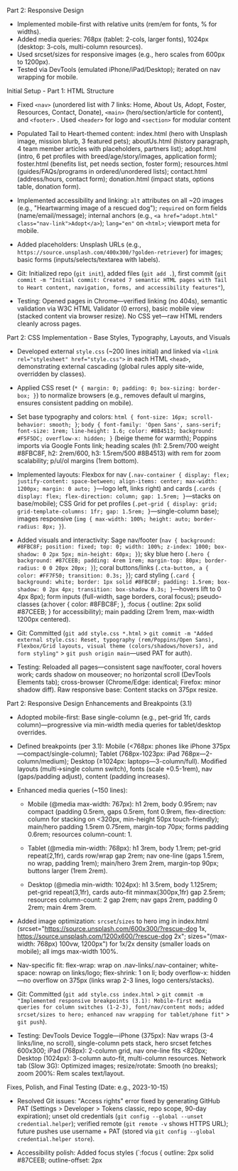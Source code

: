 Part 2: Responsive Design
- Implemented mobile-first with relative units (rem/em for fonts, % for widths).
- Added media queries: 768px (tablet: 2-cols, larger fonts), 1024px (desktop: 3-cols, multi-column resources).
- Used srcset/sizes for responsive images (e.g., hero scales from 600px to 1200px).
- Tested via DevTools (emulated iPhone/iPad/Desktop); iterated on nav wrapping for mobile.



 Initial Setup - Part 1: HTML Structure
-  Fixed `<nav>` (unordered list with 7 links: Home, About Us, Adopt, Foster, Resources, Contact, Donate), `<main>` (hero/section/article for content), and `<footer>` . Used `<header>` for logo and `<section>` for modular content

- Populated Tail to Heart-themed content: index.html (hero with Unsplash image, mission blurb, 3 featured pets); aboutUs.html (history paragraph, 4 team member articles with placeholders, partners list); adopt.html (intro, 6 pet profiles with breed/age/story/images, application form); foster.html (benefits list, pet needs section, foster form); resources.html (guides/FAQs/programs in ordered/unordered lists); contact.html (address/hours, contact form); donation.html (impact stats, options table, donation form).

- Implemented accessibility and linking: `alt` attributes on all ~20 images (e.g., "Heartwarming image of a rescued dog"); `required` on form fields (name/email/message); internal anchors (e.g., `<a href="adopt.html" class="nav-link">Adopt</a>`); `lang="en"` on `<html>`; viewport meta for mobile.

- Added placeholders: Unsplash URLs (e.g., `https://source.unsplash.com/400x300/?golden-retriever`) for images; basic forms (inputs/selects/textarea with labels).

- Git: Initialized repo (`git init`), added files (`git add .`), first commit (`git commit -m "Initial commit: Created 7 semantic HTML pages with Tail to Heart content, navigation, forms, and accessibility features"`), 

- Testing: Opened pages in Chrome—verified linking (no 404s), semantic validation via W3C HTML Validator (0 errors), basic mobile view (stacked content via browser resize). No CSS yet—raw HTML renders cleanly across pages.

 Part 2: CSS Implementation - Base Styles, Typography, Layouts, and Visuals 
- Developed external `style.css` (~200 lines initial) and linked via `<link rel="stylesheet" href="style.css">` in each HTML `<head>`, demonstrating external cascading (global rules apply site-wide, overridden by classes).

- Applied CSS reset (`* { margin: 0; padding: 0; box-sizing: border-box; }`) to normalize browsers (e.g., removes default ul margins, ensures consistent padding on mobile).

- Set base typography and colors: `html { font-size: 16px; scroll-behavior: smooth; }`; `body { font-family: 'Open Sans', sans-serif; font-size: 1rem; line-height: 1.6; color: #8B4513; background: #F5F5DC; overflow-x: hidden; }` (beige theme for warmth); Poppins imports via Google Fonts link; heading scales (h1: 2.5rem/700 weight #8FBC8F, h2: 2rem/600, h3: 1.5rem/500 #8B4513) with rem for zoom scalability; p/ul/ol margins (1rem bottom).

- Implemented layouts: Flexbox for nav (`.nav-container { display: flex; justify-content: space-between; align-items: center; max-width: 1200px; margin: 0 auto; }`—logo left, links right) and cards (`.cards { display: flex; flex-direction: column; gap: 1.5rem; }`—stacks on base/mobile); CSS Grid for pet profiles (`.pet-grid { display: grid; grid-template-columns: 1fr; gap: 1.5rem; }`—single-column base); images responsive (`img { max-width: 100%; height: auto; border-radius: 8px; }`).

- Added visuals and interactivity: Sage nav/footer (`nav { background: #8FBC8F; position: fixed; top: 0; width: 100%; z-index: 1000; box-shadow: 0 2px 5px; min-height: 60px; }`); sky blue hero (`.hero { background: #87CEEB; padding: 4rem 1rem; margin-top: 80px; border-radius: 0 0 20px 20px; }`); coral buttons/links (`.cta-button, a { color: #FF7F50; transition: 0.3s; }`); card styling (`.card { background: white; border: 1px solid #8FBC8F; padding: 1.5rem; box-shadow: 0 2px 4px; transition: box-shadow 0.3s; }`—hovers lift to 0 4px 8px); form inputs (full-width, sage borders, coral focus); pseudo-classes (a:hover { color: #8FBC8F; }, :focus { outline: 2px solid #87CEEB; } for accessibility); main padding (2rem 1rem, max-width 1200px centered).

- Git: Committed (`git add style.css *.html` > `git commit -m "Added external style.css: Reset, typography (rem/Poppins/Open Sans), Flexbox/Grid layouts, visual theme (colors/shadows/hovers), and form styling"` > `git push origin main`—used PAT for auth).
- Testing: Reloaded all pages—consistent sage nav/footer, coral hovers work; cards shadow on mouseover; no horizontal scroll (DevTools Elements tab); cross-browser (Chrome/Edge: identical; Firefox: minor shadow diff). Raw responsive base: Content stacks on 375px resize.

Part 2: Responsive Design Enhancements and Breakpoints (3.1) 
- Adopted mobile-first: Base single-column (e.g., pet-grid 1fr, cards column)—progressive via min-width media queries for tablet/desktop overrides.

- Defined breakpoints (per 3.1): Mobile (<768px: phones like iPhone 375px—compact/single-column); Tablet (768px-1023px: iPad 768px—2-column/medium); Desktop (≥1024px: laptops—3-column/full). Modified layouts (multi→single column switch), fonts (scale +0.5-1rem), nav (gaps/padding adjust), content (padding increases).
- Enhanced media queries (~150 lines): 

   - Mobile (@media max-width: 767px): h1 2rem, body 0.95rem; nav compact (padding 0.5rem, gaps 0.5rem, font 0.9rem, flex-direction: column for stacking on <320px, min-height 50px touch-friendly); main/hero padding 1.5rem 0.75rem, margin-top 70px; forms padding 0.6rem; resources column-count: 1.

  - Tablet (@media min-width: 768px): h1 3rem, body 1.1rem; pet-grid repeat(2,1fr), cards row/wrap gap 2rem; nav one-line (gaps 1.5rem, no wrap, padding 1rem); main/hero 3rem 2rem, margin-top 90px; buttons larger (1rem 2rem).

   - Desktop (@media min-width: 1024px): h1 3.5rem, body 1.125rem; pet-grid repeat(3,1fr), cards auto-fit minmax(300px,1fr) gap 2.5rem; resources column-count: 2 gap 2rem; nav gaps 2rem, padding 0 2rem; main 4rem 3rem.

- Added image optimization: `srcset`/`sizes` to hero img in index.html (srcset="https://source.unsplash.com/600x300/?rescue-dog 1x, https://source.unsplash.com/1200x600/?rescue-dog 2x"; sizes="(max-width: 768px) 100vw, 1200px") for 1x/2x density (smaller loads on mobile); all imgs max-width 100%.

- Nav-specific fit: flex-wrap: wrap on .nav-links/.nav-container; white-space: nowrap on links/logo; flex-shrink: 1 on li; body overflow-x: hidden—no overflow on 375px (links wrap 2-3 lines, logo centers/stacks).

- Git: Committed (`git add style.css index.html` > `git commit -m "Implemented responsive breakpoints (3.1): Mobile-first media queries for column switches (1-2-3), font/nav/content mods; added srcset/sizes to hero; enhanced nav wrapping for tablet/phone fit"` > `git push`).

- Testing: DevTools Device Toggle—iPhone (375px): Nav wraps (3-4 links/line, no scroll), single-column pets stack, hero srcset fetches 600x300; iPad (768px): 2-column grid, nav one-line fits <820px; Desktop (1024px): 3-column auto-fit, multi-column resources. Network tab (Slow 3G): Optimized images; resize/rotate: Smooth (no breaks); zoom 200%: Rem scales text/layout.

 Fixes, Polish, and Final Testing (Date: e.g., 2023-10-15)
- Resolved Git issues: "Access rights" error fixed by generating GitHub PAT (Settings > Developer > Tokens classic, repo scope, 90-day expiration); unset old credentials (`git config --global --unset credential.helper`); verified remote (`git remote -v` shows HTTPS URL); future pushes use username + PAT (stored via `git config --global credential.helper store`).

- Accessibility polish: Added focus styles (`:focus { outline: 2px solid #87CEEB; outline-offset: 2px
